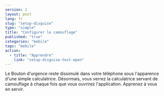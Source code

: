 ```yaml
---
version: 1
layout: post
lang: fr
slug: "setup-disguise"
type: "simple"
title: "Configurer le camouflage"
published: "true"
categories: "mobile"
tags: "mobile"
action: 
  - title: "Apprendre"
    link: "setup-disguise-test-open"
---
```


Le Bouton d'urgence reste dissimulé dans votre téléphone sous l'apparence d'une simple calculatrice. Désormais, vous verrez la calculatrice servant de camouflage à chaque fois que vous ouvrirez l'application. Apprenez à vous en servir.
